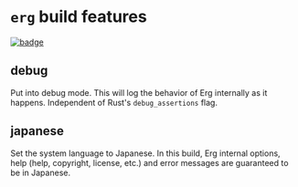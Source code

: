 # `erg` build features

[![badge](https://img.shields.io/endpoint.svg?url=https%3A%2F%2Fgezf7g7pd5.execute-api.ap-northeast-1.amazonaws.com%2Fdefault%2Fsource_up_to_date%3Fowner%3Derg-lang%26repos%3Derg%26ref%3Dmain%26path%3Ddoc/EN/dev_guide/build_features.md%26commit_hash%3Dbd59088c51941b5336e2115189579171d8086929)](https://gezf7g7pd5.execute-api.ap-northeast-1.amazonaws.com/default/source_up_to_date?owner=erg-lang&repos=erg&ref=main&path=doc/EN/dev_guide/build_features.md&commit_hash=bd59088c51941b5336e2115189579171d8086929)

## debug

Put into debug mode. This will log the behavior of Erg internally as it happens.
Independent of Rust's `debug_assertions` flag.

## japanese

Set the system language to Japanese.
In this build, Erg internal options, help (help, copyright, license, etc.) and error messages are guaranteed to be in Japanese.
